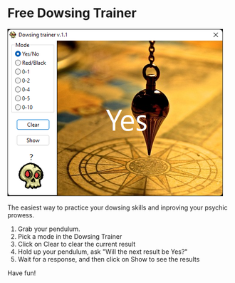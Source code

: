 # Free Dowsing Trainer

<img src="screenshot 1.1.png" />

The easiest way to practice your dowsing skills and inproving your psychic prowess.

1. Grab your pendulum.
2. Pick a mode in the Dowsing Trainer
3. Click on Clear to clear the current result
4. Hold up your pendulum, ask "Will the next result be Yes?"
5. Wait for a response, and then click on Show to see the results

Have fun!
